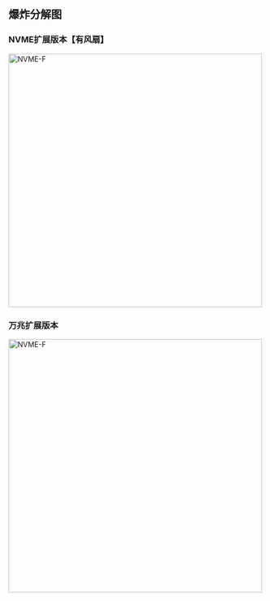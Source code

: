## 爆炸分解图

### NVME扩展版本【有风扇】
<img src="https://tttemp.oss-cn-shanghai.aliyuncs.com/r86s-site/boom-pic/NVME-%E7%88%86%E7%82%B8.png" data-origin="R86S-NVME-F.png" alt="NVME-F" width="500">

### 万兆扩展版本
<img src="https://tttemp.oss-cn-shanghai.aliyuncs.com/r86s-site/boom-pic/%E4%B8%87%E5%85%86%E7%88%86%E7%82%B8.jpg" data-origin="R86S-NVME-F.png" alt="NVME-F" width="500">

